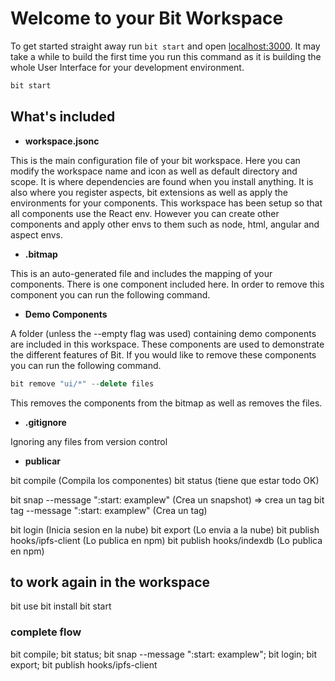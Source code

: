 # Welcome to your Bit Workspace

To get started straight away run `bit start` and open [localhost:3000](http://localhost:3000). It may take a while to build the first time you run this command as it is building the whole User Interface for your development environment.

```bash
bit start
```

## What's included

- **workspace.jsonc**

This is the main configuration file of your bit workspace. Here you can modify the workspace name and icon as well as default directory and scope. It is where dependencies are found when you install anything. It is also where you register aspects, bit extensions as well as apply the environments for your components. This workspace has been setup so that all components use the React env. However you can create other components and apply other envs to them such as node, html, angular and aspect envs.

- **.bitmap**

This is an auto-generated file and includes the mapping of your components. There is one component included here. In order to remove this component you can run the following command.

- **Demo Components**

A folder (unless the --empty flag was used) containing demo components are included in this workspace. These components are used to demonstrate the different features of Bit. If you would like to remove these components you can run the following command.

```jsx
bit remove "ui/*" --delete files
```

This removes the components from the bitmap as well as removes the files.

- **.gitignore**

Ignoring any files from version control

- **publicar**

bit compile (Compila los componentes)
bit status (tiene que estar todo OK)

bit snap --message ":start: examplew" (Crea un snapshot) => crea un tag
bit tag --message ":start: examplew" (Crea un tag)

bit login (Inicia sesion en la nube)
bit export (Lo envia a la nube)
bit publish hooks/ipfs-client (Lo publica en npm)
bit publish hooks/indexdb (Lo publica en npm)

## to work again in the workspace

<!-- intershare workspace name -->

bit use <workspace name>
bit install
bit start

### complete flow

bit compile; bit status; bit snap --message ":start: examplew"; bit login; bit export; bit publish hooks/ipfs-client
